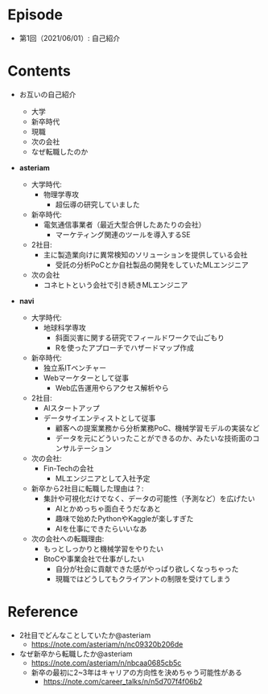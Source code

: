# Episode
- 第1回（2021/06/01）: 自己紹介

# Contents
- お互いの自己紹介
    - 大学
    - 新卒時代
    - 現職
    - 次の会社
    - なぜ転職したのか
- **asteriam**
    - 大学時代:
        - 物理学専攻
            - 超伝導の研究していました
    - 新卒時代:
        - 電気通信事業者（最近大型合併したあたりの会社）
            - マーケティング関連のツールを導入するSE
    - 2社目:
        - 主に製造業向けに異常検知のソリューションを提供している会社
            - 受託の分析PoCとか自社製品の開発をしていたMLエンジニア
    - 次の会社
        - コネヒトという会社で引き続きMLエンジニア

- **navi**
    - 大学時代:
        - 地球科学専攻
            - 斜面災害に関する研究でフィールドワークで山ごもり
            - Rを使ったアプローチでハザードマップ作成
    - 新卒時代:
        - 独立系ITベンチャー
        - Webマーケターとして従事
            - Web広告運用やらアクセス解析やら
    - 2社目:
        - AIスタートアップ
        - データサイエンティストとして従事
            - 顧客への提案業務から分析業務PoC、機械学習モデルの実装など
            - データを元にどういったことができるのか、みたいな技術面のコンサルテーション
    - 次の会社:
        - Fin-Techの会社
            - MLエンジニアとして入社予定
    - 新卒から2社目に転職した理由は？:
        - 集計や可視化だけでなく、データの可能性（予測など）を広げたい
            - AIとかめっちゃ面白そうだなあと
            - 趣味で始めたPythonやKaggleが楽しすぎた
            - AIを仕事にできたらいいなあ
    - 次の会社への転職理由:
        - もっとしっかりと機械学習をやりたい
        - BtoCや事業会社で仕事がしたい
            - 自分が社会に貢献できた感がやっぱり欲しくなっちゃった
            - 現職ではどうしてもクライアントの制限を受けてしまう

# Reference
- 2社目でどんなことしていたか@asteriam
    - https://note.com/asteriam/n/nc09320b206de
- なぜ新卒から転職したか@asteriam
    - https://note.com/asteriam/n/nbcaa0685cb5c
    - 新卒の最初に2~3年はキャリアの方向性を決めちゃう可能性がある
        - https://note.com/career_talks/n/n5d707f4f06b2
